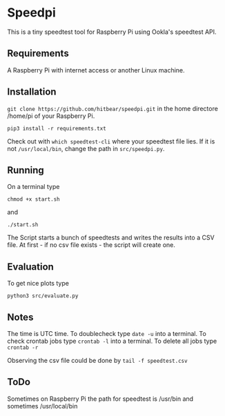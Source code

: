 # Speedpi

This is a tiny speedtest tool for Raspberry Pi using Ookla's speedtest API.

## Requirements
A Raspberry Pi with internet access or another Linux machine. 

## Installation

`git clone https://github.com/hitbear/speedpi.git` in the home directore /home/pi of your Raspberry Pi.

`pip3 install -r requirements.txt`

Check out with `which speedtest-cli` where your speedtest file lies. If it is not `/usr/local/bin`, change the path in `src/speedpi.py`. 

## Running

On a terminal type

`chmod +x start.sh`

and 

`./start.sh`


The Script starts a bunch of speedtests and writes the results into a CSV file. At first - if no csv file exists - the script will create one.

## Evaluation

To get nice plots type


`python3 src/evaluate.py`

## Notes

The time is UTC time. To doublecheck type `date -u` into a terminal. 
To check crontab jobs type `crontab -l` into a terminal. To delete all jobs type `crontab -r`

Observing the csv file could be done by `tail -f speedtest.csv`


## ToDo

Sometimes on Raspberry Pi the path for speedtest is /usr/bin and sometimes /usr/local/bin